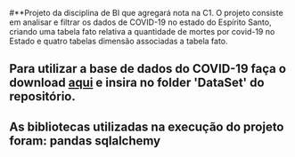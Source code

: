 #**Projeto da disciplina de BI que agregará nota na C1.
O projeto consiste em analisar e filtrar os dados de COVID-19 no estado do Espírito Santo, criando uma tabela fato relativa a quantidade de mortes por covid-19 no Estado e quatro tabelas dimensão associadas a tabela fato.

Para utilizar a base de dados do COVID-19 faça o download [aqui](https://bi.s3.es.gov.br/covid19/MICRODADOS.csv) e insira no folder 'DataSet' do repositório.
---
As bibliotecas utilizadas na execução do projeto foram:
pandas
sqlalchemy
---